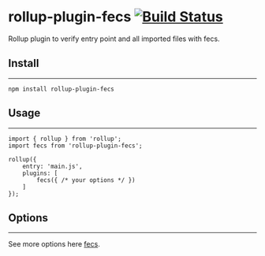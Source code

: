 # rollup-plugin-fecs [![Build Status](https://travis-ci.org/SidKwok/rollup-plugin-fecs.svg?branch=master)](https://travis-ci.org/SidKwok/rollup-plugin-fecs)
Rollup plugin to verify entry point and all imported files with fecs.

## Install
---
```
npm install rollup-plugin-fecs
```

## Usage
---
```
import { rollup } from 'rollup';
import fecs from 'rollup-plugin-fecs';

rollup({
    entry: 'main.js',
    plugins: [
        fecs({ /* your options */ })
    ]
});
```

## Options
---
See more options here [fecs](https://github.com/ecomfe/fecs/).
